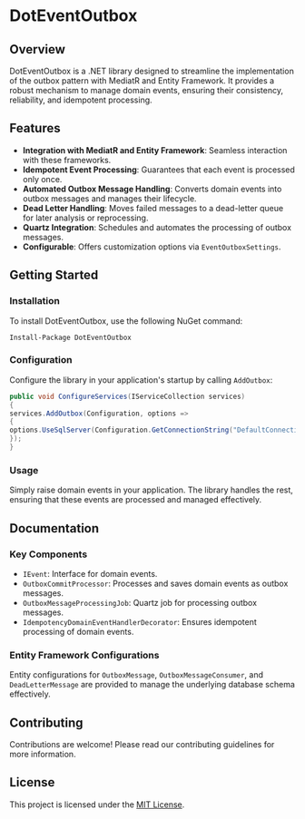 # DotEventOutbox

## Overview

DotEventOutbox is a .NET library designed to streamline the implementation of the outbox pattern with MediatR and Entity Framework. It provides a robust mechanism to manage domain events, ensuring their consistency, reliability, and idempotent processing.

## Features

- **Integration with MediatR and Entity Framework**: Seamless interaction with these frameworks.
- **Idempotent Event Processing**: Guarantees that each event is processed only once.
- **Automated Outbox Message Handling**: Converts domain events into outbox messages and manages their lifecycle.
- **Dead Letter Handling**: Moves failed messages to a dead-letter queue for later analysis or reprocessing.
- **Quartz Integration**: Schedules and automates the processing of outbox messages.
- **Configurable**: Offers customization options via `EventOutboxSettings`.

## Getting Started

### Installation

To install DotEventOutbox, use the following NuGet command:

```
Install-Package DotEventOutbox
```

### Configuration

Configure the library in your application's startup by calling `AddOutbox`:

```csharp
public void ConfigureServices(IServiceCollection services)
{
services.AddOutbox(Configuration, options =>
{
options.UseSqlServer(Configuration.GetConnectionString("DefaultConnection"));
});
}
```

### Usage

Simply raise domain events in your application. The library handles the rest, ensuring that these events are processed and managed effectively.

## Documentation

### Key Components

- `IEvent`: Interface for domain events.
- `OutboxCommitProcessor`: Processes and saves domain events as outbox messages.
- `OutboxMessageProcessingJob`: Quartz job for processing outbox messages.
- `IdempotencyDomainEventHandlerDecorator`: Ensures idempotent processing of domain events.

### Entity Framework Configurations

Entity configurations for `OutboxMessage`, `OutboxMessageConsumer`, and `DeadLetterMessage` are provided to manage the underlying database schema effectively.

## Contributing

Contributions are welcome! Please read our contributing guidelines for more information.

## License

This project is licensed under the [MIT License](LICENSE.md).
